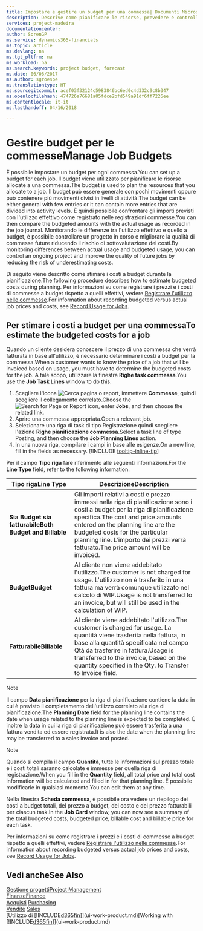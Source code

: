 ```yaml
---
title: Impostare e gestire un budget per una commessa| Documenti Microsoft
description: Descrive come pianificare le risorse, prevedere e controllare i costi di un progetto impostando un budget per ciascuna commessa.
services: project-madeira
documentationcenter: 
author: SorenGP
ms.service: dynamics365-financials
ms.topic: article
ms.devlang: na
ms.tgt_pltfrm: na
ms.workload: na
ms.search.keywords: project budget, forecast
ms.date: 06/06/2017
ms.author: sgroespe
ms.translationtype: HT
ms.sourcegitcommit: acef03f32124c5983846bc6ed0c4d332c9c8b347
ms.openlocfilehash: 474726a76681a05fdce2bfd549a91df6ff7226ee
ms.contentlocale: it-it
ms.lasthandoff: 04/16/2018

---
```

# <a name="manage-job-budgets"></a><span data-ttu-id="e97e6-103">Gestire budget per le commesse</span><span class="sxs-lookup"><span data-stu-id="e97e6-103">Manage Job Budgets</span></span>
<span data-ttu-id="e97e6-104">È possibile impostare un budget per ogni commessa.</span><span class="sxs-lookup"><span data-stu-id="e97e6-104">You can set up a budget for each job.</span></span> <span data-ttu-id="e97e6-105">Il budget viene utilizzato per pianificare le risorse allocate a una commessa.</span><span class="sxs-lookup"><span data-stu-id="e97e6-105">The budget is used to plan the resources that you allocate to a job.</span></span> <span data-ttu-id="e97e6-106">Il budget può essere generale con pochi movimenti oppure può contenere più movimenti divisi in livelli di attività.</span><span class="sxs-lookup"><span data-stu-id="e97e6-106">The budget can be either general with few entries or it can contain more entries that are divided into activity levels.</span></span> <span data-ttu-id="e97e6-107">È quindi possibile confrontare gli importi previsti con l'utilizzo effettivo come registrato nelle registrazioni commesse.</span><span class="sxs-lookup"><span data-stu-id="e97e6-107">You can then compare the budgeted amounts with the actual usage as recorded in the job journal.</span></span> <span data-ttu-id="e97e6-108">Monitorando le differenze tra l'utilizzo effettivo e quello a budget, è possibile controllare un progetto in corso e migliorare la qualità di commesse future riducendo il rischio di sottovalutazione dei costi.</span><span class="sxs-lookup"><span data-stu-id="e97e6-108">By monitoring differences between actual usage and budgeted usage, you can control an ongoing project and improve the quality of future jobs by reducing the risk of underestimating costs.</span></span>

<span data-ttu-id="e97e6-109">Di seguito viene descritto come stimare i costi a budget durante la pianificazione.</span><span class="sxs-lookup"><span data-stu-id="e97e6-109">The following procedure describes how to estimate budgeted costs during planning.</span></span> <span data-ttu-id="e97e6-110">Per informazioni su come registrare i prezzi e i costi di commesse a budget rispetto a quelli effettivi, vedere [Registrare l'utilizzo nelle commesse](projects-how-record-job-usage.md).</span><span class="sxs-lookup"><span data-stu-id="e97e6-110">For information about recording budgeted versus actual job prices and costs, see [Record Usage for Jobs](projects-how-record-job-usage.md).</span></span>  

## <a name="JobBudgetCosts"></a> <span data-ttu-id="e97e6-111">Per stimare i costi a budget per una commessa</span><span class="sxs-lookup"><span data-stu-id="e97e6-111">To estimate the budgeted costs for a job</span></span>
<span data-ttu-id="e97e6-112">Quando un cliente desidera conoscere il prezzo di una commessa che verrà fatturata in base all'utilizzo, è necessario determinare i costi a budget per la commessa.</span><span class="sxs-lookup"><span data-stu-id="e97e6-112">When a customer wants to know the price of a job that will be invoiced based on usage, you must have to determine the budgeted costs for the job.</span></span> <span data-ttu-id="e97e6-113">A tale scopo, utilizzare la finestra **Righe task commessa**.</span><span class="sxs-lookup"><span data-stu-id="e97e6-113">You use the **Job Task Lines** window to do this.</span></span>

1. <span data-ttu-id="e97e6-114">Scegliere l'icona ![Cerca pagina o report](media/ui-search/search_small.png "icona Cerca pagina o report"), immettere **Commesse**, quindi scegliere il collegamento correlato.</span><span class="sxs-lookup"><span data-stu-id="e97e6-114">Choose the ![Search for Page or Report](media/ui-search/search_small.png "Search for Page or Report icon") icon, enter **Jobs**, and then choose the related link.</span></span>  
2. <span data-ttu-id="e97e6-115">Aprire una commessa appropriata.</span><span class="sxs-lookup"><span data-stu-id="e97e6-115">Open a relevant job.</span></span>
3. <span data-ttu-id="e97e6-116">Selezionare una riga di task di tipo Registrazione quindi scegliere l'azione **Righe pianificazione commessa**.</span><span class="sxs-lookup"><span data-stu-id="e97e6-116">Select a task line of type Posting, and then choose the **Job Planning Lines** action.</span></span>
4. <span data-ttu-id="e97e6-117">In una nuova riga, compilare i campi in base alle esigenze.</span><span class="sxs-lookup"><span data-stu-id="e97e6-117">On a new line, fill in the fields as necessary.</span></span> [!INCLUDE [tooltip-inline-tip](includes/tooltip-inline-tip_md.md)]   

<span data-ttu-id="e97e6-118">Per il campo **Tipo riga** fare riferimento alle seguenti informazioni.</span><span class="sxs-lookup"><span data-stu-id="e97e6-118">For the **Line Type** field, refer to the following information.</span></span>  

| <span data-ttu-id="e97e6-119">Tipo riga</span><span class="sxs-lookup"><span data-stu-id="e97e6-119">Line Type</span></span> | <span data-ttu-id="e97e6-120">Descrizione</span><span class="sxs-lookup"><span data-stu-id="e97e6-120">Description</span></span> |
| --- | --- |
| <span data-ttu-id="e97e6-121">**Sia Budget sia fatturabile**</span><span class="sxs-lookup"><span data-stu-id="e97e6-121">**Both Budget and Billable**</span></span> |<span data-ttu-id="e97e6-122">Gli importi relativi a costi e prezzo immessi nella riga di pianificazione sono i costi a budget per la riga di pianificazione specifica.</span><span class="sxs-lookup"><span data-stu-id="e97e6-122">The cost and price amounts entered on the planning line are the budgeted costs for the particular planning line.</span></span> <span data-ttu-id="e97e6-123">L'importo dei prezzi verrà fatturato.</span><span class="sxs-lookup"><span data-stu-id="e97e6-123">The price amount will be invoiced.</span></span> |
| <span data-ttu-id="e97e6-124">**Budget**</span><span class="sxs-lookup"><span data-stu-id="e97e6-124">**Budget**</span></span> |<span data-ttu-id="e97e6-125">Al cliente non viene addebitato l'utilizzo.</span><span class="sxs-lookup"><span data-stu-id="e97e6-125">The customer is not charged for usage.</span></span> <span data-ttu-id="e97e6-126">L'utilizzo non è trasferito in una fattura ma verrà comunque utilizzato nel calcolo di WIP.</span><span class="sxs-lookup"><span data-stu-id="e97e6-126">Usage is not transferred to an invoice, but will still be used in the calculation of WIP.</span></span> |
| <span data-ttu-id="e97e6-127">**Fatturabile**</span><span class="sxs-lookup"><span data-stu-id="e97e6-127">**Billable**</span></span> |<span data-ttu-id="e97e6-128">Al cliente viene addebitato l'utilizzo.</span><span class="sxs-lookup"><span data-stu-id="e97e6-128">The customer is charged for usage.</span></span> <span data-ttu-id="e97e6-129">La quantità viene trasferita nella fattura, in base alla quantità specificata nel campo Qtà da trasferire in fattura.</span><span class="sxs-lookup"><span data-stu-id="e97e6-129">Usage is transferred to the invoice, based on the quantity specified in the Qty. to Transfer to Invoice field.</span></span> |

> [!NOTE]  
>   <span data-ttu-id="e97e6-130">Il campo **Data pianificazione** per la riga di pianificazione contiene la data in cui è previsto il completamento dell'utilizzo correlato alla riga di pianificazione.</span><span class="sxs-lookup"><span data-stu-id="e97e6-130">The **Planning Date** field for the planning line contains the date when usage related to the planning line is expected to be completed.</span></span> <span data-ttu-id="e97e6-131">È inoltre la data in cui la riga di pianificazione può essere trasferita a una fattura vendita ed essere registrata.</span><span class="sxs-lookup"><span data-stu-id="e97e6-131">It is also the date when the planning line may be transferred to a sales invoice and posted.</span></span>  

> [!NOTE]  
>   <span data-ttu-id="e97e6-132">Quando si compila il campo **Quantità**, tutte le informazioni sul prezzo totale e i costi totali saranno calcolate e immesse per quella riga di registrazione.</span><span class="sxs-lookup"><span data-stu-id="e97e6-132">When you fill in the **Quantity** field, all total price and total cost information will be calculated and filled in for that planning line.</span></span> <span data-ttu-id="e97e6-133">È possibile modificarle in qualsiasi momento.</span><span class="sxs-lookup"><span data-stu-id="e97e6-133">You can edit them at any time.</span></span>

<span data-ttu-id="e97e6-134">Nella finestra **Scheda commessa**, è possibile ora vedere un riepilogo dei costi a budget totali, del prezzo a budget, del costo e del prezzo fatturabili per ciascun task.</span><span class="sxs-lookup"><span data-stu-id="e97e6-134">In the **Job Card** window, you can now see a summary of the total budgeted costs, budgeted price, billable cost and billable price for each task.</span></span>

<span data-ttu-id="e97e6-135">Per informazioni su come registrare i prezzi e i costi di commesse a budget rispetto a quelli effettivi, vedere [Registrare l'utilizzo nelle commesse](projects-how-record-job-usage.md).</span><span class="sxs-lookup"><span data-stu-id="e97e6-135">For information about recording budgeted versus actual job prices and costs, see [Record Usage for Jobs](projects-how-record-job-usage.md).</span></span>

## <a name="see-also"></a><span data-ttu-id="e97e6-136">Vedi anche</span><span class="sxs-lookup"><span data-stu-id="e97e6-136">See Also</span></span>
[<span data-ttu-id="e97e6-137">Gestione progetti</span><span class="sxs-lookup"><span data-stu-id="e97e6-137">Project Management</span></span>](projects-manage-projects.md)  
[<span data-ttu-id="e97e6-138">Finanze</span><span class="sxs-lookup"><span data-stu-id="e97e6-138">Finance</span></span>](finance.md)  
<span data-ttu-id="e97e6-139">[Acquisti](purchasing-manage-purchasing.md)       </span><span class="sxs-lookup"><span data-stu-id="e97e6-139">[Purchasing](purchasing-manage-purchasing.md)       </span></span>  
<span data-ttu-id="e97e6-140">[Vendite](sales-manage-sales.md)    </span><span class="sxs-lookup"><span data-stu-id="e97e6-140">[Sales](sales-manage-sales.md)    </span></span>  
<span data-ttu-id="e97e6-141">[Utilizzo di [!INCLUDE[d365fin](includes/d365fin_md.md)]](ui-work-product.md)</span><span class="sxs-lookup"><span data-stu-id="e97e6-141">[Working with [!INCLUDE[d365fin](includes/d365fin_md.md)]](ui-work-product.md)</span></span>  

